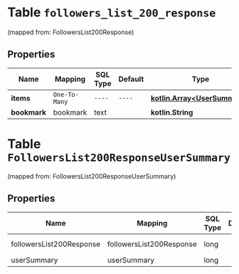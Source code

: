 
# Table `followers_list_200_response`
(mapped from: FollowersList200Response)

## Properties
Name | Mapping | SQL Type | Default | Type | Description | Notes
---- | ------- | -------- | ------- | ---- | ----------- | -----
**items** | `One-To-Many` | `----` | `----`  | [**kotlin.Array&lt;UserSummary&gt;**](UserSummary.md) |  | 
**bookmark** | bookmark | text |  | **kotlin.String** |  |  [optional]


# **Table `FollowersList200ResponseUserSummary`**
(mapped from: FollowersList200ResponseUserSummary)

## Properties
Name | Mapping | SQL Type | Default | Type | Description | Notes
---- | ------- | -------- | ------- | ---- | ----------- | -----
followersList200Response | followersList200Response | long | | kotlin.Long | Primary Key | *one*
userSummary | userSummary | long | | kotlin.Long | Foreign Key | *many*




